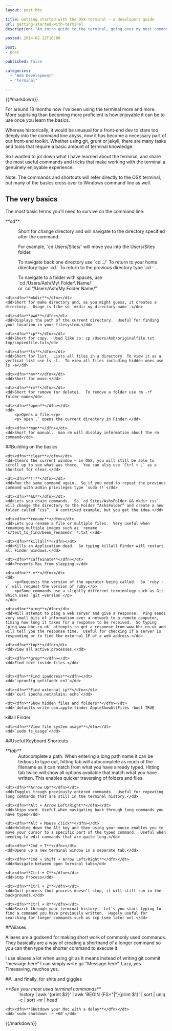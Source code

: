 ```yaml
---
layout: post.hbs

title: Getting started with the OSX terminal – a developers guide
url: getting-started-with-terminal
description: "An intro guide to the terminal, going over my most commonly used shortcuts and commands."

posted: 2014-02-12T10:00

post:
- post

published: false

categories:
  - "Web Development"
  - "terminal"

---
```


{{#markdown}}

For around 18 months now I’ve been using the terminal more and more.  More suprising than becoming more proficient is how enjoyable it can be to use once you learn the basics.

Whereas historically, it would be unusual for a front-end dev to stare too deeply into the command line abyss, now it has become a necessary part of our front-end toolkit.  Whether using git, grunt or jekyll, there are many tasks and tools that require a basic amount of terminal knowledge.

So I wanted to jot down what I have learned about the terminal, and share the most useful commands and tricks that make working with the terminal a genuinely enjoyable experience.

Note. The commands and shortcuts will refer directly to the OSX terminal, but many of the basics cross over to Windows command line as well.


## The very basics

The most basic terms you'll need to survive on the command line:

<dl>
	<dt><dfn>**cd**</dfn></dt>
	<dd>
		<p>Short for change directory and will navigate to the directory specified after the command.</p>
		<p>For example, `cd Users/Sites/` will move you into the Users/Sites folder.</p>
		<p>To navigate back one directory use `cd ../` To return to your home directory type `cd.`  To return to the previous directory type `cd -`.</p>
		<p>To navigate to a folder with spaces, use<br>`cd /Users/Ash/My\ Folder\ Name/`<br>or `cd “/Users/Ash/My Folder Name/"`</p>
	</dd>

	<dt><dfn>**mkdir**</dfn></dt>
	<dd>Short for make directory and, as you might guess, it creates a directory.  Usage is like so `mkdir my-directory-name`.</dd>

	<dt><dfn>**pwd**</dfn></dt>
	<dd>Displays the path of the current directory.  Useful for finding your location in your filesystem.</dd>

	<dt><dfn>**cp**</dfn></dt>
	<dd>Short for copy.  Used like so: cp /Users/Ash/originalfile.txt tmp/copiedfile.txt</dd>

	<dt><dfn>**ls**</dfn></dt>
	<dd>Short for list.  Lists all files in a directory  To view it as a vertical list use ls -l.  To view all files including hidden ones use ls -a</dd>

	<dt><dfn>**mv**</dfn></dt>
	<dd>Short for move.</dd>

	<dt><dfn>**rm**</dfn></dt>
	<dd>Short for remove (or delete).  To remove a folder use rm -rf folder-name</dd>

	<dt><dfn>**open**</dfn></dt>
	<dd>
		<p>Opens a file.</p>
		<p>`open .` opens the current directory in Finder.</dd>

	<dt><dfn>**man**</dfn></dt>
	<dd>Short for manual.  man rm will display information about the rm command</dd>

</dl>



##Building on the basics

<dl>

	<dt><dfn>**clear**</dfn></dt>
	<dd>Clears the current window – in OSX, you will still be able to scroll up to see what was there.  You can also use `Ctrl + L` as a shortcut for clear.</dd>

	<dt><dfn>**!!**</dfn></dt>
	<dd>Run the same command again.  So if you need to repeat the previous command with admin privileges type `sudo !!`</dd>

	<dt><dfn>**&&**</dfn></dt>
	<dd>Lets you chain commands.  So `cd Sites/AshsFolder && mkdir css` will change the directory to the Folder “AshsFolder” and create a new folder called “css”.  A contrived example, but you get the idea.</dd>

	<dt><dfn>**rename**</dfn></dt>
	<dd>Lets you rename a file or multiple files.  Very useful when renaming multiple images such as `rename 's/text_to_find/been_renamed/' *.txt`</dd>

	<dt><dfn>**killall**</dfn></dt>
	<dd>Kills an Application dead.  So typing killall Finder will restart all Finder windows.</dd>

	<dt><dfn>**caffeinate**</dfn></dt>
	<dd>Prevents Mac from sleeping.</dd>

	<dt><dfn>**-v**</dfn></dt>
	<dd>
		<p>Requests the version of the operator being called.  So `ruby -v` will request the version of ruby.</p>
		<p>Some commands use a slightly different terminology such as Git which uses `git —version`</p>
	</dd>

	<dt><dfn>**ping**</dfn></dt>
	<dd>Will attempt to ping a web server and give a response.  Ping sends very small bits of information over a network to a remote computer, timing how long it takes for a response to be received.  So typing `ping www.bbc.co.uk` attempts to get a response from www.bbc.co.uk and will tell you the response time.  Useful for checking if a server is responding or to find the external IP of a web address.</dd>

	<dt><dfn>**top**</dfn></dt>
	<dd>View all active processes.</dd>

	<dt><dfn>**grep**</dfn></dt>
	<dd>Find text inside files.</dd>


	<dt><dfn>**Find ipaddress**</dfn></dt>
	<dd>`ipconfig getifaddr en1`</dd>

	<dt><dfn>**Find external ip**</dfn></dt>
	<dd>`curl ipecho.net/plain; echo`</dd>

	<dt><dfn>**Show hidden files and folders**</dfn></dt>
	<dd>`defaults write com.apple.finder AppleShowAllFiles -bool TRUE
  killall Finder`</dd>

	<dt><dfn>**View file system usage**</dfn></dt>
	<dd>`sudo fs_usage`</dd>

</dl>



##Useful Keyboard Shortcuts

<dl>
	<dt><dfn>**tab**</dfn></dt>
	<dd>Autocomplete a path.  When entering a long path name it can be tedious to type out, hitting tab will autocomplete as much of the filename as it can match from what you have already typed.  Hitting tab twice will show all options available that match what you have written.  This enables quicker traversing of folders and files.</dd>

	<dt><dfn>**Arrow Up**</dfn></dt>
	<dd>Toggles trough previously entered commands.  Useful for repeating long commands that are still in the terminal history.</dd>

	<dt><dfn>**Alt + Arrow Left/Right**</dfn></dt>
	<dd>Skips word. Useful when navigating back through long commands you have typed</dd>

	<dt><dfn>**Alt + Mouse click**</dfn></dt>
	<dd>Holding down the Alt key and then using your mouse enables you to move your cursor to a specific part of the typed command.  Useful when needing to edit commands that are quite long.</dd>

	<dt><dfn>**Cmd + T**</dfn></dt>
	<dd>Opens up a new terminal window in a separate tab.</dd>

	<dt><dfn>**Cmd + Shift + Arrow Left/Right**</dfn></dt>
	<dd>Navigate between open terminal tabs</dd>

	<dt><dfn>**Ctrl + C**</dfn></dt>
	<dd>Stop Process</dd>

	<dt><dfn>**Ctrl + Z**</dfn></dt>
	<dd>Quit process (but process doesn’t stop, it will still run in the background).</dd>

	<dt><dfn>**Ctrl + R**</dfn></dt>
	<dd>Search through your terminal history.  Let’s you start typing to find a command you have previously written.  Hugely useful for searching for longer commands such as scp (see later on).</dd>

</dl>



##Aliases


Aliases are a godsend for making short work of commonly used commands.  They basically are a way of creating a shorthand of a longer command so you can then type the shorter command to execute it.

 I use aliases a lot when using git as it means instead of writing git commit “message here” I can simply write gc “Message here”.  Lazy, yes. Timesaving, muchos yes.


 ##…and finally, for shits and giggles

<dl>
	<dt><dfn>**See your most used terminal commands**</dfn></dt>
	<dd>`history | awk '{print $2}' | awk 'BEGIN {FS="|"}{print $1}' | sort | uniq -c | sort -nr | head`</dd>

	<dt><dfn>**Shutdown your Mac with a delay**</dfn></dt>
	<dd>`sudo shutdown -r +60`</dd>
</dl>



{{/markdown}}